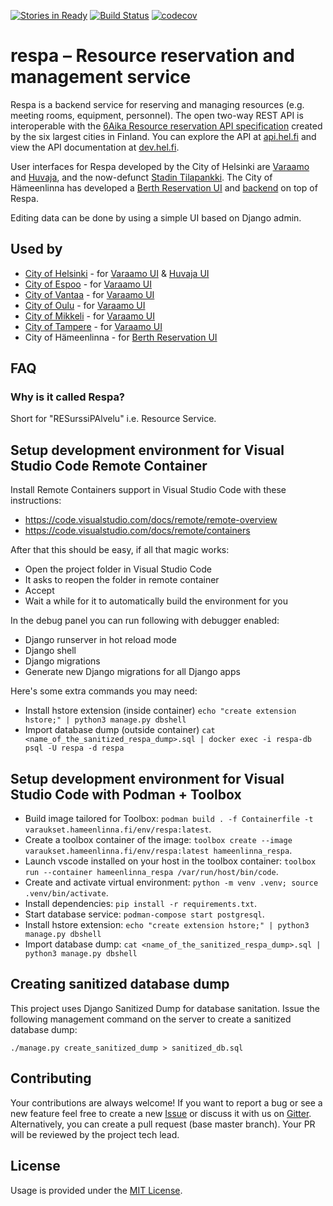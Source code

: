 
[![Stories in Ready](https://badge.waffle.io/City-of-Helsinki/respa.png?label=ready&title=Ready)](https://waffle.io/City-of-Helsinki/respa)
[![Build Status](https://api.travis-ci.org/City-of-Helsinki/respa.svg?branch=master)](https://travis-ci.org/City-of-Helsinki/respa)
[![codecov](https://codecov.io/gh/City-of-Helsinki/respa/branch/master/graph/badge.svg)](https://codecov.io/gh/City-of-Helsinki/respa)

respa – Resource reservation and management service
===================
Respa is a backend service for reserving and managing resources (e.g. meeting rooms, equipment, personnel). The open two-way REST API is interoperable with the [6Aika Resource reservation API specification](https://github.com/6aika/api-resurssienvaraus) created by the six largest cities in Finland. You can explore the API at [api.hel.fi](https://api.hel.fi/respa/v1/) and view the API documentation at [dev.hel.fi](https://dev.hel.fi/apis/respa/).

User interfaces for Respa developed by the City of Helsinki are [Varaamo](https://github.com/City-of-Helsinki/varaamo) and [Huvaja](https://github.com/City-of-Helsinki/huvaja), and the now-defunct [Stadin Tilapankki](https://github.com/City-of-Helsinki/tilapankki). The City of Hämeenlinna has developed a [Berth Reservation UI](https://github.com/CityOfHameenlinna/hmlvaraus-frontend) and [backend](https://github.com/CityOfHameenlinna/hmlvaraus-backend) on top of Respa.

Editing data can be done by using a simple UI based on Django admin.

Used by
------------

- [City of Helsinki](https://api.hel.fi/respa/v1/) - for [Varaamo UI](https://varaamo.hel.fi/) & [Huvaja UI](https://huonevaraus.hel.fi/)
- [City of Espoo](https://api.hel.fi/respa/v1/) - for [Varaamo UI](https://varaamo.espoo.fi/)
- [City of Vantaa](https://api.hel.fi/respa/v1/) - for [Varaamo UI](https://varaamo.vantaa.fi/)
- [City of Oulu](https://varaamo-api.ouka.fi/v1/) - for [Varaamo UI](https://varaamo.ouka.fi/)
- [City of Mikkeli](https://mikkeli-respa.metatavu.io/v1/) - for [Varaamo UI](https://varaamo.mikkeli.fi/)
- [City of Tampere](https://respa.tampere.fi/v1/) - for [Varaamo UI](https://varaamo.tampere.fi/)
- City of Hämeenlinna - for [Berth Reservation UI](https://varaukset.hameenlinna.fi/)

FAQ
------------

### Why is it called Respa?
Short for "RESurssiPAlvelu" i.e. Resource Service.

Setup development environment for Visual Studio Code Remote Container
---------------------------------------------------------------------

Install Remote Containers support in Visual Studio Code with these instructions:

* https://code.visualstudio.com/docs/remote/remote-overview
* https://code.visualstudio.com/docs/remote/containers

After that this should be easy, if all that magic works:

* Open the project folder in Visual Studio Code
* It asks to reopen the folder in remote container
* Accept
* Wait a while for it to automatically build the environment for you

In the debug panel you can run following with debugger enabled:

* Django runserver in hot reload mode
* Django shell
* Django migrations
* Generate new Django migrations for all Django apps

Here's some extra commands you may need:

* Install hstore extension (inside container) `echo "create extension hstore;" | python3 manage.py dbshell`
* Import database dump (outside container) `cat <name_of_the_sanitized_respa_dump>.sql | docker exec -i respa-db psql -U respa -d respa`

Setup development environment for Visual Studio Code with Podman + Toolbox
--------------------------------------------------------------------------

* Build image tailored for Toolbox: `podman build . -f Containerfile -t varaukset.hameenlinna.fi/env/respa:latest`.
* Create a toolbox container of the image: `toolbox create --image varaukset.hameenlinna.fi/env/respa:latest hameenlinna_respa`.
* Launch vscode installed on your host in the toolbox container: `toolbox run --container hameenlinna_respa /var/run/host/bin/code`.
* Create and activate virtual environment: `python -m venv .venv; source .venv/bin/activate`.
* Install dependencies: `pip install -r requirements.txt`.
* Start database service: `podman-compose start postgresql`.
* Install hstore extension: `echo "create extension hstore;" | python3 manage.py dbshell`
* Import database dump: `cat <name_of_the_sanitized_respa_dump>.sql | python3 manage.py dbshell`

Creating sanitized database dump
--------------------------------

This project uses Django Sanitized Dump for database sanitation.  Issue
the following management command on the server to create a sanitized
database dump:

    ./manage.py create_sanitized_dump > sanitized_db.sql

Contributing
------------

Your contributions are always welcome! If you want to report a bug or see a new feature feel free to create a new [Issue](https://github.com/City-of-Helsinki/respa/issues/new) or discuss it with us on [Gitter](https://gitter.im/City-of-Helsinki/heldev). Alternatively, you can create a pull request (base master branch). Your PR will be reviewed by the project tech lead.

License
------------

Usage is provided under the [MIT License](https://github.com/City-of-Helsinki/respa/blob/master/LICENSE).